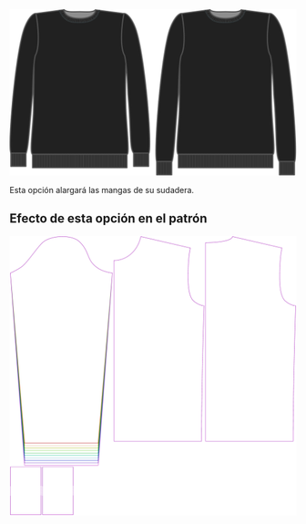 ![Longitud extra de manga](sleevelengthbonus.svg)

Esta opción alargará las mangas de su sudadera.


## Efecto de esta opción en el patrón
![Esta imagen muestra el efecto de esta opción superponiendo varias variantes que tienen un valor diferente para esta opción](sven_sleevelengthbonus_sample.svg "Efecto de esta opción en el patrón")